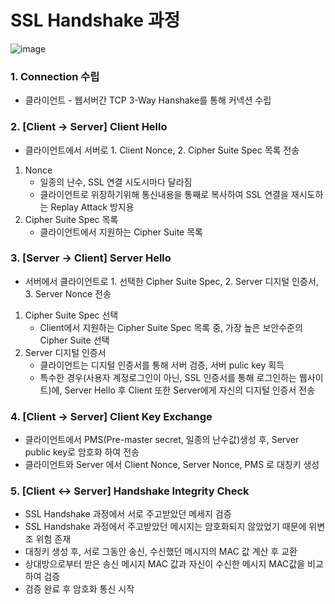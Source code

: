 # **SSL Handshake 과정**

![image](https://user-images.githubusercontent.com/48702893/91661666-7a311180-eb18-11ea-9f6d-5ce9a08e2166.png)

### 1. Connection 수립
- 클라이언트 - 웹서버간 TCP 3-Way Hanshake를 통해 커넥션 수립

### 2. [Client -> Server] Client Hello
- 클라이언트에서 서버로 1. Client Nonce, 2. Cipher Suite Spec 목록 전송
1. Nonce
   - 일종의 난수, SSL 연결 시도시마다 달라짐
   - 클라이언트로 위장하기위해 통신내용을 통째로 복사하여 SSL 연결을 재시도하는 Replay Attack 방지용
2. Cipher Suite Spec 목록
   - 클라이언트에서 지원하는 Cipher Suite 목록

### 3. [Server -> Client] Server Hello
- 서버에서 클라이언트로 1. 선택한 Cipher Suite Spec, 2. Server 디지털 인증서, 3. Server Nonce 전송
1. Cipher Suite Spec 선택
   - Client에서 지원하는 Cipher Suite Spec 목록 중, 가장 높은 보안수준의 Cipher Suite 선택
2. Server 디지털 인증서
   - 클라이언트는 디지털 인증서를 통해 서버 검증, 서버 pulic key 획득
   - 특수한 경우(사용자 계정로그인이 아닌, SSL 인증서를 통해 로그인하는 웹사이트)에, Server Hello 후 Client 또한 Server에게 자신의 디지털 인증서 전송

### 4. [Client -> Server] Client Key Exchange
- 클라이언트에서 PMS(Pre-master secret, 일종의 난수값)생성 후, Server public key로 암호화 하여 전송
- 클라이언트와 Server 에서 Client Nonce, Server Nonce, PMS 로 대칭키 생성

### 5. [Client <-> Server] Handshake Integrity Check
- SSL Handshake 과정에서 서로 주고받았던 메세지 검증
- SSL Handshake 과정에서 주고받았던 메시지는 암호화되지 않았었기 때문에 위변조 위험 존재
- 대칭키 생성 후, 서로 그동안 송신, 수신했던 메시지의 MAC 값 계산 후 교환
- 상대방으로부터 받은 송신 메시지 MAC 값과 자신이 수신한 메시지 MAC값을 비교하여 검증
- 검증 완료 후 암호화 통신 시작  